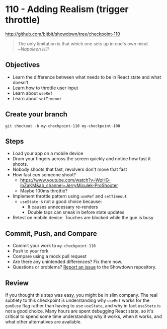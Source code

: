 # 110 - Adding Realism (trigger throttle)

http://github.com/bltbit/showdown/tree/checkpoint-110

> The only limitation is that which one sets up in one's own mind.  
> _~Napoleon Hill_

## Objectives

- Learn the difference between what needs to be in React state and what doesn't
- Learn how to throttle user input
- Learn about `useRef`
- Learn about `setTimeout`

## Create your branch

```
git checkout -b my-checkpoint-110 my-checkpoint-100
```

## Steps

- Load your app on a mobile device
- Drum your fingers across the screen quickly and notice how fast it shoots.
- Nobody shoots that fast, revolvers don't move that fast
- How fast _can_ someone shoot?
  - https://www.youtube.com/watch?v=WzHG-ibZaKM&ab_channel=JerryMiculek-ProShooter
  - Maybe 100ms throttle?
- Implement throttle pattern using `useRef` and `setTimeout`
  - `useState` is not a good choice because:
    - It causes unnecessary re-renders
    - Double taps can sneak in before state updates
- Retest on mobile device. Touches are blocked while the gun is busy

## Commit, Push, and Compare

- Commit your work to `my-checkpoint-110`
- Push to your fork
- Compare using a mock pull request
- Are there any unintended differences? Fix them now.
- Questions or problems? [Report an issue](https://github.com/bltbit/showdown/issues) to the Showdown repository.

## Review

If you thought this step was easy, you might be in slim company. The real subtlety to this checkpoint is understanding why `useRef` works for the `gunBusy` flag rather than having to use `useState`, and why in fact `useState` is not a good choice. Many hours are spent debugging React state, so it's critical to spend some time understanding why it works, when it works, and what other alternatives are available.
